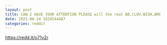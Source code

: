 ```yaml
--- 
layout: post 
title: CAN I HAVE YOUR ATTENTION PLEASE will the real BB,CLOV,WISH,AMC,SNDL please stand up please stand up Please stand up 
date: 2021-06-24 1624544487 
categories: reddit 
--- 
```

https://redd.it/o71v2r